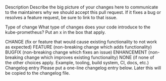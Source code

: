 Description
Describe the big picture of your changes here to communicate to the maintainers why we should accept this pull request. If it fixes a bug or resolves a feature request, be sure to link to that issue.

Type of change
What type of changes does your code introduce to the kube-prometheus? Put an x in the box that apply.

 CHANGE (fix or feature that would cause existing functionality to not work as expected)
 FEATURE (non-breaking change which adds functionality)
 BUGFIX (non-breaking change which fixes an issue)
 ENHANCEMENT (non-breaking change which improves existing functionality)
 NONE (if none of the other choices apply. Example, tooling, build system, CI, docs, etc.)
Changelog entry
Please put a one-line changelog entry below. Later this will be copied to the changelog file.
